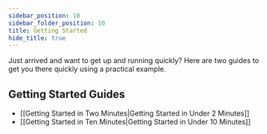 ```yaml
---
sidebar_position: 10
sidebar_folder_position: 10
title: Getting Started
hide_title: true
---
```

Just arrived and want to get up and running quickly? Here are two guides to get you there quickly using a practical example.

## Getting Started Guides 
- [[Getting Started in Two Minutes|Getting Started in Under 2 Minutes]]
- [[Getting Started in Ten Minutes|Getting Started in Under 10 Minutes]]

